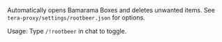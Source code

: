 Automatically opens Bamarama Boxes and deletes unwanted items. See `tera-proxy/settings/rootbeer.json` for options.

Usage: Type `/!rootbeer` in chat to toggle.